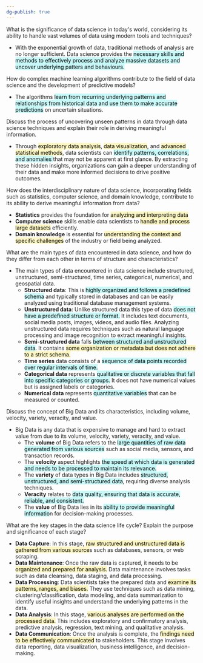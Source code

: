 ```yaml
---
dg-publish: true
---
```


What is the significance of data science in today's world, considering its ability to handle vast volumes of data using modern tools and techniques?

- With the exponential growth of data, traditional methods of analysis are no longer sufficient. Data science provides the <mark style="background: #ABF7F7A6;">necessary skills and methods to effectively process and analyze massive datasets and uncover underlying patters and behaviours.</mark>

How do complex machine learning algorithms contribute to the field of data science and the development of predictive models?

- The algorithms <mark style="background: #ABF7F7A6;">learn from recurring underlying patterns and relationships from historical data and use them to make accurate predictions</mark> on uncertain situations.

Discuss the process of uncovering unseen patterns in data through data science techniques and explain their role in deriving meaningful information.

- Through <mark style="background: #FFF3A3A6;">exploratory data analysis</mark>, <mark style="background: #FFF3A3A6;">data visualization</mark>, and <mark style="background: #FFF3A3A6;">advanced statistical methods</mark>, data scientists can <mark style="background: #ABF7F7A6;">identify patterns, correlations, and anomalies </mark>that may not be apparent at first glance. By extracting these hidden insights, organizations can gain a deeper understanding of their data and make more informed decisions to drive positive outcomes.

How does the interdisciplinary nature of data science, incorporating fields such as statistics, computer science, and domain knowledge, contribute to its ability to derive meaningful information from data?

- **Statistics** provides the foundation for <mark style="background: #FFF3A3A6;">analyzing and interpreting data</mark>
- **Computer science** skills enable data scientists to <mark style="background: #FFF3A3A6;">handle and process large datasets</mark> efficiently. 
- **Domain knowledge** is essential for <mark style="background: #FFF3A3A6;">understanding the context and specific challenges</mark> of the industry or field being analyzed.

What are the main types of data encountered in data science, and how do they differ from each other in terms of structure and characteristics?

- The main types of data encountered in data science include structured, unstructured, semi-structured, time series, categorical, numerical, and geospatial data.
	- **Structured data**: This is <mark style="background: #ABF7F7A6;">highly organized and follows a predefined schema</mark> and typically stored in databases and can be easily analyzed using traditional database management systems.
	- **Unstructured data**: Unlike structured data this type of data <mark style="background: #ABF7F7A6;">does not have a predefined structure or format.</mark> It includes text documents, social media posts, images, videos, and audio files. Analyzing unstructured data requires techniques such as natural language processing and image recognition to extract meaningful insights.
	- **Semi-structured data** falls <mark style="background: #ABF7F7A6;">between structured and unstructured data</mark>. It contains <mark style="background: #FFF3A3A6;">some organization or metadata but does not adhere to a strict schema.</mark> 
	- **Time series** data consists of a <mark style="background: #ABF7F7A6;">sequence of data points recorded over regular intervals of time. </mark>
	- **Categorical data** represents <mark style="background: #ABF7F7A6;">qualitative or discrete variables that fall into specific categories or groups.</mark> It does not have numerical values but is assigned labels or categories. 
	- **Numerical data** represents <mark style="background: #ABF7F7A6;">quantitative variables</mark> that can be measured or counted.

Discuss the concept of Big Data and its characteristics, including volume, velocity, variety, veracity, and value. 

- Big Data is any data that is expensive to manage and hard to extract value from due to its volume, velocity, variety, veracity, and value.
	- The **volume** of Big Data refers to the <mark style="background: #ABF7F7A6;">large quantities of raw data generated from various sources</mark> such as social media, sensors, and transaction records.
	- The **velocity** aspect highlights <mark style="background: #ABF7F7A6;">the speed at which data is generated and needs to be processed to maintain its relevance.</mark> 
	- The **variety** of data types in Big Data includes <mark style="background: #ABF7F7A6;">structured, unstructured, and semi-structured data</mark>, requiring diverse analysis techniques. 
	- **Veracity** relates to <mark style="background: #ABF7F7A6;">data quality, ensuring that data is accurate, reliable, and consistent. </mark>
	- The **value** of Big Data lies in its <mark style="background: #ABF7F7A6;">ability to provide meaningful informatio</mark>n for decision-making processes.

What are the key stages in the data science life cycle? Explain the purpose and significance of each stage?

- **Data Capture**: In this stage, <mark style="background: #FFF3A3A6;">raw structured and unstructured data is gathered from various source</mark>s such as databases, sensors, or web scraping.
- **Data Maintenance**: Once the raw data is captured, it needs to be <mark style="background: #FFF3A3A6;">organized and prepared for analysis.</mark> Data maintenance involves tasks such as data cleansing, data staging, and data processing. 
- **Data Processing**: Data scientists take the prepared data and <mark style="background: #FFF3A3A6;">examine its patterns, ranges, and biases.</mark> They use techniques such as data mining, clustering/classification, data modeling, and data summarization to identify useful insights and understand the underlying patterns in the data.
- **Data Analysis**: In this stage, <mark style="background: #FFF3A3A6;">various analyses are performed on the processed data.</mark> This includes exploratory and confirmatory analysis, predictive analysis, regression, text mining, and qualitative analysis.
- **Data Communication**: Once the analysis is complete, the <mark style="background: #FFF3A3A6;">findings need to be effectively communicated</mark> to stakeholders. This stage involves data reporting, data visualization, business intelligence, and decision-making.
